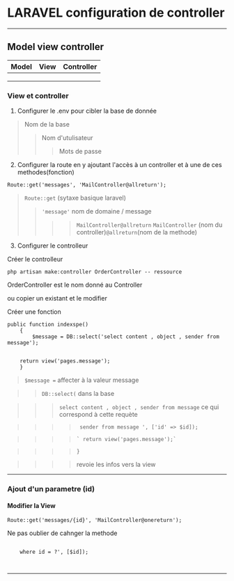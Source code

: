 # LARAVEL configuration de controller
*************
## Model view controller

| Model         | View          | Controller |
| ------------- |:-------------:| ----------:|
| 		        | 			    |  			 |
|		        |       		|    		 |
| 			    |       		|     		 |

### View et controller

1. Configurer le .env pour cibler la  base de donnée

>Nom de la base
>>Nom d'utulisateur
>>>Mots de passe

2. Configurer la route en y ajoutant l'accès à un controller et à une de ces methodes(fonction)

```
Route::get('messages', 'MailController@allreturn');

```

>`Route::get` (sytaxe basique laravel)
>>`'message'` nom de domaine / message
>>>>`MailController@allreturn` `MailController` (nom du controller)`@allreturn`(nom de la methode)

3. Configurer le controlleur

Créer le controlleur 

`php artisan make:controller OrderController -- ressource`

OrderController est le nom donné au Controller

ou copier un existant et le modifier

Créer une fonction

```
public function indexspe()
    {
        $message = DB::select('select content , object , sender from message');
        

    return view('pages.message');
    }
```
> `$message =` affecter à la valeur message

>> `DB::select(` dans la base

>>> `select content , object , sender from message` ce qui correspond à cette requète

>>>> ` sender from message ', ['id' => $id]);`

>>>>     ` return view('pages.message');`

>>>> ` } `

>>>> revoie les infos vers la view 

*************************

### Ajout d'un parametre (id)

#### Modifier la View

```
Route::get('messages/{id}', 'MailController@onereturn');

```

Ne pas oublier de cahnger la methode
```

    where id = ?', [$id]);

    
```

*************************



